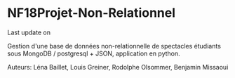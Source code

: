 # NF18Projet-Non-Relationnel
Last update on 

Gestion d'une base de données non-relationnelle de spectacles étudiants sous MongoDB / postgresql + JSON, application en python.

Auteurs: Léna Baillet, Louis Greiner, Rodolphe Olsommer, Benjamin Missaoui
